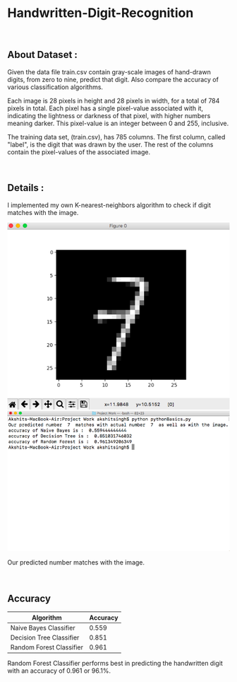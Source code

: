 # Handwritten-Digit-Recognition
<br>

## About Dataset :
Given the data file train.csv contain gray-scale images of hand-drawn digits, from zero to nine, predict that digit. Also compare the accuracy of various classification algorithms.

Each image is 28 pixels in height and 28 pixels in width, for a total of 784 pixels in total. Each pixel has a single pixel-value associated with it, indicating the lightness or darkness of that pixel, with higher numbers meaning darker. This pixel-value is an integer between 0 and 255, inclusive.

The training data set, (train.csv), has 785 columns. The first column, called "label", is the digit that was drawn by the user. The rest of the columns contain the pixel-values of the associated image.

<br>

## Details :
I implemented my own K-nearest-neighbors algorithm to check if digit matches with the image.


<img  src = "https://github.com/codeboy47/Handwritten-Digit-Recognition/blob/master/Images/HandwrittenDigit.png" />

<img  src = "https://github.com/codeboy47/Handwritten-Digit-Recognition/blob/master/Images/accuracy.png" />

Our predicted number matches with the image.

<br>

## Accuracy

| Algorithm | Accuracy |
| --- | --- |
| Naive Bayes Classifier | 0.559 |
| Decision Tree Classifier | 0.851 |
| Random Forest Classifier | 0.961 |

Random Forest Classifier performs best in predicting the handwritten digit with an accuracy of 0.961 or 96.1%.
